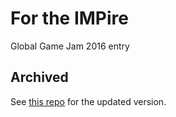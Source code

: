 # For the IMPire

Global Game Jam 2016 entry

## Archived

See [this repo](https://github.com/jondeaves/for-the-impire) for the updated version.
